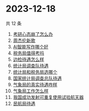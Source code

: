 # 2023-12-18

共 12 条

<!-- BEGIN ZHIHUSEARCH -->
<!-- 最后更新时间 Mon Dec 18 2023 22:07:28 GMT+0800 (China Standard Time) -->
1. [考研心态崩了怎么办](https://www.zhihu.com/search?q=考研心态崩了怎么办)
1. [周杰伦新歌](https://www.zhihu.com/search?q=周杰伦新歌)
1. [AI智能写作哪个好](https://www.zhihu.com/search?q=AI智能写作哪个好)
1. [税务局值得考吗](https://www.zhihu.com/search?q=税务局值得考吗)
1. [边检待遇怎么样](https://www.zhihu.com/search?q=边检待遇怎么样)
1. [统计局调查队待遇](https://www.zhihu.com/search?q=统计局调查队待遇)
1. [统计局和税务局选哪个](https://www.zhihu.com/search?q=统计局和税务局选哪个)
1. [国家统计局调查总队待遇](https://www.zhihu.com/search?q=国家统计局调查总队待遇)
1. [气象局的真实待遇咋样](https://www.zhihu.com/search?q=气象局的真实待遇咋样)
1. [气象局工作怎么样](https://www.zhihu.com/search?q=气象局工作怎么样)
1. [我国成功发射可重复使用试验航天器](https://www.zhihu.com/search?q=我国成功发射可重复使用试验航天器)
1. [民航局待遇](https://www.zhihu.com/search?q=民航局待遇)
<!-- END ZHIHUSEARCH -->
